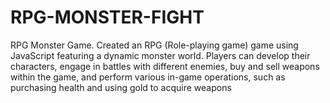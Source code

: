 # RPG-MONSTER-FIGHT
RPG Monster Game. Created an RPG (Role-playing game) game using JavaScript featuring a dynamic monster  world. Players can develop their characters, engage in battles with different enemies, buy and sell weapons within  the game, and perform various in-game operations, such as purchasing health and using gold to acquire weapons
